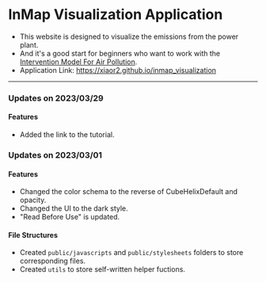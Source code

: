 # InMap Visualization Application

- This website is designed to visualize the emissions from the power plant. 
- And it's a good start for beginners who want to work with the [Intervention Model For Air Pollution](https://inmap.run/).
- Application Link: https://xiaor2.github.io/inmap_visualization

<hr>

### Updates on 2023/03/29
#### Features
- Added the link to the tutorial.

### Updates on 2023/03/01
#### Features
- Changed the color schema to the reverse of CubeHelixDefault and opacity.
- Changed the UI to the dark style.
- "Read Before Use" is updated.
#### File Structures
- Created `public/javascripts` and `public/stylesheets` folders to store corresponding files.
- Created `utils` to store self-written helper fuctions.



